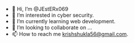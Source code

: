 - 👋 Hi, I’m @JEstERx069
- 👀 I’m interested in cyber security.
- 🌱 I’m currently learning web development.
- 💞️ I’m looking to collaborate on ...
- 📫 How to reach me krishshukla56@gmail.com.

<!---
JEstERx069/JEstERx069 is a ✨ special ✨ repository because its `README.md` (this file) appears on your GitHub profile.
You can click the Preview link to take a look at your changes.
--->
